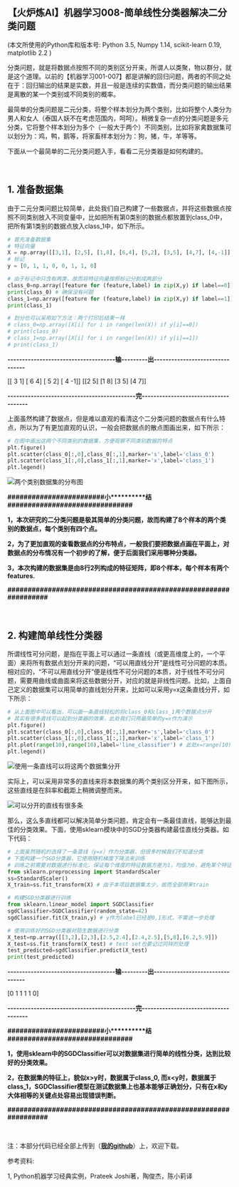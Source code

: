 【火炉炼AI】机器学习008-简单线性分类器解决二分类问题
-

(本文所使用的Python库和版本号: Python 3.5, Numpy 1.14, scikit-learn 0.19, matplotlib 2.2 )

分类问题，就是将数据点按照不同的类别区分开来，所谓人以类聚，物以群分，就是这个道理。以前的【机器学习001-007】都是讲解的回归问题，两者的不同之处在于：回归输出的结果是实数，并且一般是连续的实数值，而分类问题的输出结果是离散的某一个类别或不同类别的概率。

最简单的分类问题是二元分类，将整个样本划分为两个类别，比如将整个人类分为男人和女人（泰国人妖不在考虑范围内，呵呵）。稍微复杂一点的分类问题是多元分类，它将整个样本划分为多个（一般大于两个）不同类别，比如将家禽数据集可以划分为：鸡，鸭，鹅等，将家畜样本划分为：狗，猪，牛，羊等等。

下面从一个最简单的二元分类问题入手，看看二元分类器是如何构建的。


<br/>

## 1. 准备数据集

由于二元分类问题比较简单，此处我们自己构建了一些数据点，并将这些数据点按照不同类别放入不同变量中，比如把所有第0类别的数据点都放置到class_0中，把所有第1类别的数据点放入class_1中，如下所示。

```Python
# 首先准备数据集
# 特征向量
X = np.array([[3,1], [2,5], [1,8], [6,4], [5,2], [3,5], [4,7], [4,-1]]) # 自定义的数据集
# 标记
y = [0, 1, 1, 0, 0, 1, 1, 0]

# 由于标记中只含有两类，故而将特征向量按照标记分割成两部分
class_0=np.array([feature for (feature,label) in zip(X,y) if label==0])
print(class_0) # 确保没有问题
class_1=np.array([feature for (feature,label) in zip(X,y) if label==1])
print(class_1)

# 划分也可以采用如下方法：两个打印后结果一样
# class_0=np.array([X[i] for i in range(len(X)) if y[i]==0])
# print(class_0)
# class_1=np.array([X[i] for i in range(len(X)) if y[i]==1])
# print(class_1)
```

**-------------------------------------输---------出--------------------------------**

[[ 3  1]
 [ 6  4]
 [ 5  2]
 [ 4 -1]]
[[2 5]
 [1 8]
 [3 5]
 [4 7]]

**--------------------------------------------完-------------------------------------**

上面虽然构建了数据点，但是难以直观的看清这个二分类问题的数据点有什么特点，所以为了有更加直观的认识，一般会把数据点的散点图画出来，如下所示：

```Python
# 在图中画出这两个不同类别的数据集，方便观察不同类别数据的特点
plt.figure()
plt.scatter(class_0[:,0],class_0[:,1],marker='s',label='class_0')
plt.scatter(class_1[:,0],class_1[:,1],marker='x',label='class_1')
plt.legend()
```

![两个类别数据集的分布图](https://i.imgur.com/txHyXm2.png)

**\#\#\#\#\#\#\#\#\#\#\#\#\#\#\#\#\#\#\#\#\#\#\#\#小\*\*\*\*\*\*\*\*\*\*结\#\#\#\#\#\#\#\#\#\#\#\#\#\#\#\#\#\#\#\#\#\#\#\#\#\#\#\#\#\#\#**

**1，本次研究的二分类问题是极其简单的分类问题，故而构建了8个样本的两个类别的数据点，每个类别有四个点。**

**2，为了更加直观的查看数据点的分布特点，一般我们要把数据点画在平面上，对数据点的分布情况有一个初步的了解，便于后面我们采用哪种分类器。**

**3，本次构建的数据集是由8行2列构成的特征矩阵，即8个样本，每个样本有两个features.**

**\#\#\#\#\#\#\#\#\#\#\#\#\#\#\#\#\#\#\#\#\#\#\#\#\#\#\#\#\#\#\#\#\#\#\#\#\#\#\#\#\#\#\#\#\#\#\#\#\#\#\#\#\#\#\#\#\#\#\#\#\#\#\#\#\#**

<br/>

## 2. 构建简单线性分类器

所谓线性可分问题，是指在平面上可以通过一条直线（或更高维度上的，一个平面）来将所有数据点划分开来的问题，“可以用直线分开”是线性可分问题的本质。相对应的，“不可以用直线分开”便是线性不可分问题的本质，对于线性不可分问题，需要用曲线或曲面来将这些数据分开，对应的就是非线性问题。比如，上面自己定义的数据集可以用简单的直线划分开来，比如可以采用y=x这条直线分开，如下所示：

```Python 
# 从上面图中可以看出，可以画一条直线轻松的将class_0和class_1两个数据点分开
# 其实有很多直线可以起到分类器的效果，此处我们只用最简单的y=x作为演示
plt.figure()
plt.scatter(class_0[:,0],class_0[:,1],marker='s',label='class_0')
plt.scatter(class_1[:,0],class_1[:,1],marker='x',label='class_1')
plt.plot(range(10),range(10),label='line_classifier') # 此处x=range(10), y=x
plt.legend()
```

![使用一条直线可以将这两个数据集分开](https://i.imgur.com/5syVyjZ.png)

实际上，可以采用非常多的直线来将本数据集的两个类别区分开来，如下图所示，这些直线是在斜率和截距上稍微调整而来。

![可以分开的直线有很多条](https://i.imgur.com/xOg6YLL.png)

那么，这么多直线都可以解决简单分类问题，肯定会有一条最佳直线，能够达到最佳的分类效果。下面，使用sklearn模块中的SGD分类器构建最佳直线分类器。如下代码：

```Python
# 上面虽然随机的选择了一条直线（y=x）作为分类器，但很多时候我们不知道分类
# 下面构建一个SGD分类器，它使用随机梯度下降法来训练
# 训练之前需要对数据进行标准化，保证每个维度的特征数据方差为1，均值为0，避免某个特征值过大而成为影响分类的主因
from sklearn.preprocessing import StandardScaler
ss=StandardScaler()
X_train=ss.fit_transform(X) # 由于本项目数据集太少，故而全部用来train

# 构建SGD分类器进行训练
from sklearn.linear_model import SGDClassifier
sgdClassifier=SGDClassifier(random_state=42)
sgdClassifier.fit(X_train,y) # y作为label已经是0,1形式，不需进一步处理

# 使用训练好的SGD分类器对陌生数据进行分类
X_test=np.array([[3,2],[2,3],[2.5,2.4],[2.4,2.5],[5,8],[6.2,5.9]])
X_test=ss.fit_transform(X_test) # test set也要记过同样的处理
test_predicted=sgdClassifier.predict(X_test)
print(test_predicted)
```

**-------------------------------------输---------出--------------------------------**

[0 1 1 1 1 0]

**--------------------------------------------完-------------------------------------**

**\#\#\#\#\#\#\#\#\#\#\#\#\#\#\#\#\#\#\#\#\#\#\#\#小\*\*\*\*\*\*\*\*\*\*结\#\#\#\#\#\#\#\#\#\#\#\#\#\#\#\#\#\#\#\#\#\#\#\#\#\#\#\#\#\#\#**

**1，使用sklearn中的SGDClassifier可以对数据集进行简单的线性分类，达到比较好的分类效果。**

**2，在数据集的特征上，貌似x>y时，数据属于class_0, 而x<y时，数据属于class_1，SGDClassifier模型在测试数据集上也基本能够正确划分，只有在x和y大体相等的关键点处容易出现错误判断。**

**\#\#\#\#\#\#\#\#\#\#\#\#\#\#\#\#\#\#\#\#\#\#\#\#\#\#\#\#\#\#\#\#\#\#\#\#\#\#\#\#\#\#\#\#\#\#\#\#\#\#\#\#\#\#\#\#\#\#\#\#\#\#\#\#\#**




<br/>

注：本部分代码已经全部上传到（[**我的github**](https://github.com/RayDean/MachineLearning)）上，欢迎下载。

参考资料:

1, Python机器学习经典实例，Prateek Joshi著，陶俊杰，陈小莉译